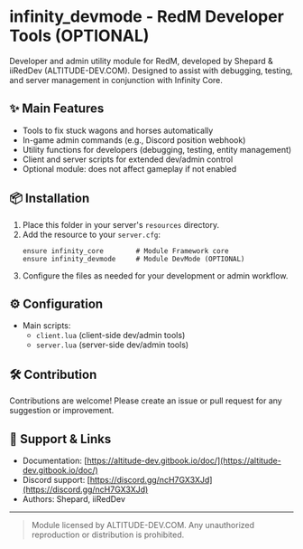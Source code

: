 # infinity_devmode - RedM Developer Tools (OPTIONAL)

Developer and admin utility module for RedM, developed by Shepard & iiRedDev (ALTITUDE-DEV.COM). Designed to assist with debugging, testing, and server management in conjunction with Infinity Core.

## ✨ Main Features

- Tools to fix stuck wagons and horses automatically
- In-game admin commands (e.g., Discord position webhook)
- Utility functions for developers (debugging, testing, entity management)
- Client and server scripts for extended dev/admin control
- Optional module: does not affect gameplay if not enabled

## 📦 Installation

1. Place this folder in your server's `resources` directory.
2. Add the resource to your `server.cfg`:
   ```
   ensure infinity_core        # Module Framework core
   ensure infinity_devmode     # Module DevMode (OPTIONAL)
   ```
3. Configure the files as needed for your development or admin workflow.

## ⚙️ Configuration

- Main scripts:
  - `client.lua` (client-side dev/admin tools)
  - `server.lua` (server-side dev/admin tools)

## 🛠 Contribution

Contributions are welcome!
Please create an issue or pull request for any suggestion or improvement.

## 🤝 Support & Links

- Documentation: [https://altitude-dev.gitbook.io/doc/](https://altitude-dev.gitbook.io/doc/)
- Discord support: [https://discord.gg/ncH7GX3XJd](https://discord.gg/ncH7GX3XJd)
- Authors: Shepard, iiRedDev

---

> Module licensed by ALTITUDE-DEV.COM. Any unauthorized reproduction or distribution is prohibited.

